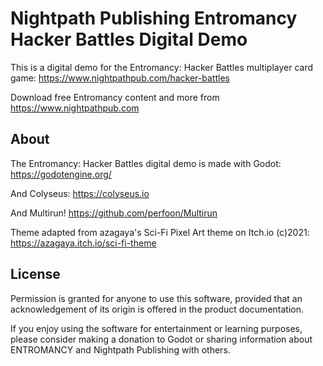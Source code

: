 # Nightpath Publishing Entromancy Hacker Battles Digital Demo
This is a digital demo for the Entromancy: Hacker Battles multiplayer card game: https://www.nightpathpub.com/hacker-battles

Download free Entromancy content and more from https://www.nightpathpub.com

## About
The Entromancy: Hacker Battles digital demo is made with Godot: https://godotengine.org/

And Colyseus: https://colyseus.io

And Multirun! https://github.com/perfoon/Multirun

Theme adapted from azagaya's Sci-Fi Pixel Art theme on Itch.io (c)2021: https://azagaya.itch.io/sci-fi-theme

## License
Permission is granted for anyone to use this software, provided that an acknowledgement of its origin is offered in the product documentation.

If you enjoy using the software for entertainment or learning purposes, please consider making a donation to Godot or sharing information about ENTROMANCY and Nightpath Publishing with others.
